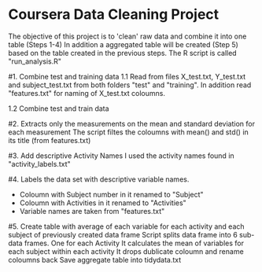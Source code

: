 Coursera Data Cleaning Project 
========
The objective of this project is to 'clean' raw data and combine it into one table (Steps 1-4)
In addition a aggregated table will be created (Step 5) based on the table created in the previous steps.
The R script is called "run_analysis.R"

#1. Combine test and training data 
1.1 Read from files X_test.txt, Y_test.txt and subject_test.txt from both folders "test" and "training". In addition read "features.txt" for naming of X_test.txt coloumns.

1.2 Combine test and train data 

#2. Extracts only the measurements on the mean and standard deviation for each measurement
The script filtes the coloumns with mean() and std() in its title (from features.txt)

#3. Add descriptive Activity Names
I used the activity names found in "activity_labels.txt"

#4. Labels the data set with descriptive variable names. 
- Coloumn with Subject number in it renamed to "Subject"
- Coloumn with Activities  in it renamed to "Activities"
- Variable names are taken from "features.txt"

#5. Create table with average of each variable for each activity and each subject of previously created data frame
Script splits data frame into 6 sub-data frames. One for each Activity
It calculates the mean of variables for each subject within each activity
It drops dublicate coloumn and rename coloumns back
Save aggregate table into  tidydata.txt



